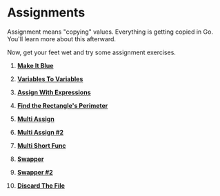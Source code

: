 # Assignments

Assignment means "copying" values. Everything is getting copied in Go. You'll learn more about this afterward.

Now, get your feet wet and try some assignment exercises.

1. **[Make It Blue](https://github.com/inancgumus/learngo/tree/master/06-variables/04-assignment/exercises/01-make-it-blue)**

2. **[Variables To Variables](https://github.com/inancgumus/learngo/tree/master/06-variables/04-assignment/exercises/02-vars-to-vars)**

3. **[Assign With Expressions](https://github.com/inancgumus/learngo/tree/master/06-variables/04-assignment/exercises/03-assign-with-expressions)**

4. **[Find the Rectangle's Perimeter](https://github.com/inancgumus/learngo/tree/master/06-variables/04-assignment/exercises/04-find-the-rectangle-perimeter)**

5. **[Multi Assign](https://github.com/inancgumus/learngo/tree/master/06-variables/04-assignment/exercises/05-multi-assign)**

6. **[Multi Assign #2](https://github.com/inancgumus/learngo/tree/master/06-variables/04-assignment/exercises/06-multi-assign-2)**

7. **[Multi Short Func](https://github.com/inancgumus/learngo/tree/master/06-variables/04-assignment/exercises/07-multi-short-func)**

8. **[Swapper](https://github.com/inancgumus/learngo/tree/master/06-variables/04-assignment/exercises/08-swapper)**

9. **[Swapper #2](https://github.com/inancgumus/learngo/tree/master/06-variables/04-assignment/exercises/09-swapper-2)**

10. **[Discard The File](https://github.com/inancgumus/learngo/tree/master/06-variables/04-assignment/exercises/10-discard-the-file)**
